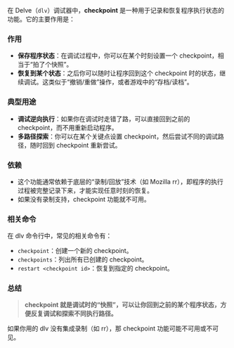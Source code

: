 在 Delve（`dlv`）调试器中，**checkpoint** 是一种用于记录和恢复程序执行状态的功能。它的主要作用是：

### 作用
- **保存程序状态**：在调试过程中，你可以在某个时刻设置一个 checkpoint，相当于“拍了个快照”。
- **恢复到某个状态**：之后你可以随时让程序回到这个 checkpoint 时的状态，继续调试。这类似于“撤销/重做”操作，或者游戏中的“存档/读档”。

### 典型用途
- **调试逆向执行**：如果你在调试时走错了路，可以直接回到之前的 checkpoint，而不用重新启动程序。
- **多路径探索**：你可以在某个关键点设置 checkpoint，然后尝试不同的调试路径，随时回到 checkpoint 重新尝试。

### 依赖
- 这个功能通常依赖于底层的“录制/回放”技术（如 Mozilla rr），即程序的执行过程被完整记录下来，才能实现任意时刻的恢复。
- 如果没有录制支持，checkpoint 功能就不可用。

### 相关命令
在 dlv 命令行中，常见的相关命令有：
- `checkpoint`：创建一个新的 checkpoint。
- `checkpoints`：列出所有已创建的 checkpoint。
- `restart <checkpoint id>`：恢复到指定的 checkpoint。

### 总结
> **checkpoint 就是调试时的“快照”，可以让你回到之前的某个程序状态，方便反复调试和探索不同执行路径。**

如果你用的 dlv 没有集成录制（如 rr），那 checkpoint 功能可能不可用或不可见。

